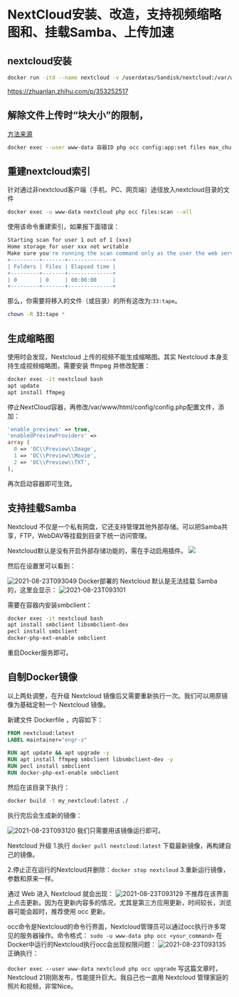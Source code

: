 # NextCloud安装、改造，支持视频缩略图和、挂载Samba、上传加速




## nextcloud安装

```bash
docker run -itd --name nextcloud -v /userdatas/Sandisk/nextcloud:/var/www/html --link mariadb -p 800:80 nextcloud
```

https://zhuanlan.zhihu.com/p/353252517

## 解除文件上传时“块大小”的限制，

[方法来源](https://help.nextcloud.com/t/uploads-chug-in-10mb-segments/71238/5)

```bash
docker exec --user www-data 容器ID php occ config:app:set files max_chunk_size --value 0
```

## 重建nextcloud索引

针对通过非nextcloud客户端（手机、PC、网页端）途径放入nextcloud目录的文件

```bash
docker exec -u www-data nextcloud php occ files:scan --all
```

使用该命令重建索引，如果报下面错误：

```bash
Starting scan for user 1 out of 1 (xxx)
Home storage for user xxx not writable
Make sure you're running the scan command only as the user the web server runs as
+---------+-------+--------------+
| Folders | Files | Elapsed time |
+---------+-------+--------------+
| 0       | 0     | 00:00:00     |
+---------+-------+--------------+
```

那么，你需要将移入的文件（或目录）的所有这改为:`33:tape`。

```bash
chown -R 33:tape *
```

## 生成缩略图

使用时会发现，Nextcloud 上传的视频不能生成缩略图。其实 Nextcloud 本身支持生成视频缩略图，需要安装 ffmpeg 并修改配置：

```bash
docker exec -it nextcloud bash
apt update
apt install ffmpeg
```

停止NextCloud容器，再修改/var/www/html/config/config.php配置文件，添加：

```php
'enable_previews' => true,
'enabledPreviewProviders' =>
array (
  0 => 'OC\\Preview\\Image',
  1 => 'OC\\Preview\\Movie',
  2 => 'OC\\Preview\\TXT',
),
```

再次启动容器即可生效。

## 支持挂载Samba

Nextcloud 不仅是一个私有网盘，它还支持管理其他外部存储。可以把Samba共享，FTP，WebDAV等挂载到目录下统一访问管理。

Nextcloud默认是没有开启外部存储功能的，需在手动启用插件。
![](2021-08-23T093034.png)

然后在设置里可以看到：

![2021-08-23T093049](2021-08-23T093049.png)
Docker部署的 Nextcloud 默认是无法挂载 Samba 的，这里会显示：
![2021-08-23T093101](2021-08-23T093101.png)

需要在容器内安装smbclient：

```bash
docker exec -it nextcloud bash
apt install smbclient libsmbclient-dev
pecl install smbclient
docker-php-ext-enable smbclient
```

重启Docker服务即可。

## 自制Docker镜像

以上两处调整，在升级 Nextcloud 镜像后又需要重新执行一次。我们可以用原镜像为基础定制一个 Nextcloud 镜像。

新建文件 Dockerfile ，内容如下：

```dockerfile
FROM nextcloud:latest
LABEL maintainer="engr-z"
 
RUN apt update && apt upgrade -y
RUN apt install ffmpeg smbclient libsmbclient-dev -y
RUN pecl install smbclient
RUN docker-php-ext-enable smbclient
```

然后在该目录下执行：

```bash
docker build -t my_nextcloud:latest ./
```

执行完后会生成新的镜像：

![2021-08-23T093120](2021-08-23T093120.png)
我们只需要用该镜像运行即可。

Nextcloud 升级
1.执行 `docker pull nextcloud:latest` 下载最新镜像，再构建自己的镜像。

2.停止正在运行的Nextcloud并删除：`docker stop nextcloud`
3.重新运行镜像，参数和原来一样。

通过 Web 进入 Nextcloud 就会出现：
![2021-08-23T093129](2021-08-23T093129.png)
不推荐在该界面上点击更新。因为在更新内容多的情况，尤其是第三方应用更新，时间较长，浏览器可能会超时，推荐使用 occ 更新。

occ命令是Nextcloud的命令行界面，Nextcloud管理员可以通过occ执行许多常见的服务器操作。命令格式：
`sudo -u www-data php occ <your_command>`
在Docker中运行的Nextcloud执行occ会出现权限问题：
![2021-08-23T093135](2021-08-23T093135.png)
正确执行：

`docker exec --user www-data nextcloud php occ upgrade`
写这篇文章时，Nextcloud 21刚刚发布，性能提升巨大。我自己也一直用 Nextcloud 管理家庭的照片和视频，非常Nice。

